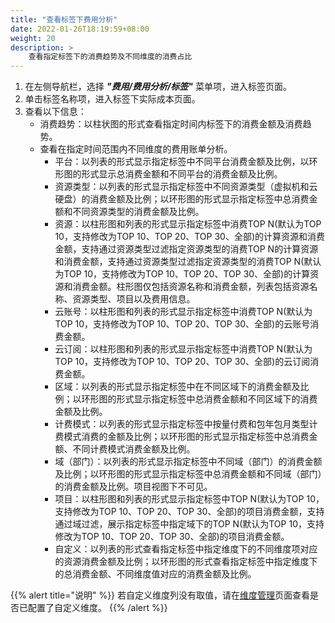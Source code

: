 ```yaml
---
title: "查看标签下费用分析"
date: 2022-01-26T18:19:59+08:00
weight: 20
description: >
    查看指定标签下的消费趋势及不同维度的消费占比
---
```


1. 在左侧导航栏，选择 **_"费用/费用分析/标签"_** 菜单项，进入标签页面。
2. 单击标签名称项，进入标签下实际成本页面。
3. 查看以下信息：
    - 消费趋势：以柱状图的形式查看指定时间内标签下的消费金额及消费趋势。
    - 查看在指定时间范围内不同维度的费用账单分析。
        - 平台：以列表的形式显示指定标签中不同平台消费金额及比例，以环形图的形式显示总消费金额和不同平台的消费金额及比例。
        - 资源类型：以列表的形式显示指定标签中不同资源类型（虚拟机和云硬盘）的消费金额及比例；以环形图的形式显示指定标签中总消费金额和不同资源类型的消费金额及比例。
        - 资源：以柱形图和列表的形式显示指定标签中消费TOP N(默认为TOP 10，支持修改为TOP 10、TOP 20、TOP 30、全部)的计算资源和消费金额，支持通过资源类型过滤指定资源类型的消费TOP N的计算资源和消费金额，支持通过资源类型过滤指定资源类型的消费TOP N(默认为TOP 10，支持修改为TOP 10、TOP 20、TOP 30、全部)的计算资源和消费金额。柱形图仅包括资源名称和消费金额，列表包括资源名称、资源类型、项目以及费用信息。
        - 云账号：以柱形图和列表的形式显示指定标签中消费TOP N(默认为TOP 10，支持修改为TOP 10、TOP 20、TOP 30、全部)的云账号消费金额。
        - 云订阅：以柱形图和列表的形式显示指定标签中消费TOP N(默认为TOP 10，支持修改为TOP 10、TOP 20、TOP 30、全部)的云订阅消费金额。
        - 区域：以列表的形式显示指定标签中在不同区域下的消费金额及比例；以环形图的形式显示指定标签中总消费金额和不同区域下的消费金额及比例。
        - 计费模式：以列表的形式显示指定标签中按量付费和包年包月类型计费模式消费的金额及比例；以环形图的形式显示指定标签中总消费金额、不同计费模式消费金额及比例。
        - 域（部门）：以列表的形式显示指定标签中不同域（部门）的消费金额及比例；以环形图的形式显示指定标签中总消费金额和不同域（部门）的消费金额及比例。项目视图下不可见。
        - 项目：以柱形图和列表的形式显示指定标签中TOP N(默认为TOP 10，支持修改为TOP 10、TOP 20、TOP 30、全部)的项目消费金额，支持通过域过滤，展示指定标签中指定域下的TOP N(默认为TOP 10，支持修改为TOP 10、TOP 20、TOP 30、全部)的项目消费金额。
        - 自定义：以列表的形式查看指定标签中指定维度下的不同维度项对应的资源消费金额及比例；以环形图的形式查看指定标签中指定维度下的总消费金额、不同维度值对应的消费金额及比例。

{{% alert title="说明" %}}
若自定义维度列没有取值，请在[维度管理](../../../../dimension)页面查看是否已配置了自定义维度。
{{% /alert %}}

